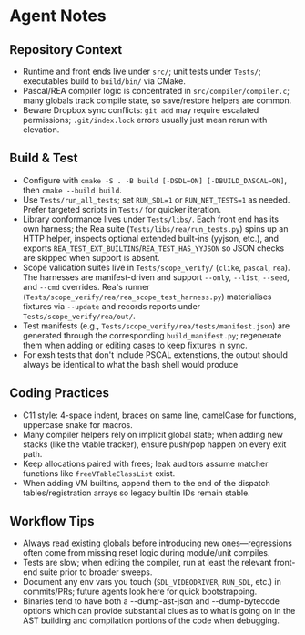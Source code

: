 # Agent Notes

## Repository Context
- Runtime and front ends live under `src/`; unit tests under `Tests/`; executables build to `build/bin/` via CMake.
- Pascal/REA compiler logic is concentrated in `src/compiler/compiler.c`; many globals track compile state, so save/restore helpers are common.
- Beware Dropbox sync conflicts: `git add` may require escalated permissions; `.git/index.lock` errors usually just mean rerun with elevation.

## Build & Test
- Configure with `cmake -S . -B build [-DSDL=ON] [-DBUILD_DASCAL=ON]`, then `cmake --build build`.
- Use `Tests/run_all_tests`; set `RUN_SDL=1` or `RUN_NET_TESTS=1` as needed. Prefer targeted scripts in `Tests/` for quicker iteration.
- Library conformance lives under `Tests/libs/`. Each front end has its own harness; the Rea suite (`Tests/libs/rea/run_tests.py`) spins up an HTTP helper, inspects optional extended built-ins (yyjson, etc.), and exports `REA_TEST_EXT_BUILTINS`/`REA_TEST_HAS_YYJSON` so JSON checks are skipped when support is absent.
- Scope validation suites live in `Tests/scope_verify/` (`clike`, `pascal`, `rea`). The harnesses are manifest-driven and support `--only`, `--list`, `--seed`, and `--cmd` overrides. Rea's runner (`Tests/scope_verify/rea/rea_scope_test_harness.py`) materialises fixtures via `--update` and records reports under `Tests/scope_verify/rea/out/`.
- Test manifests (e.g., `Tests/scope_verify/rea/tests/manifest.json`) are generated through the corresponding `build_manifest.py`; regenerate them when adding or editing cases to keep fixtures in sync.
- For exsh tests that don't include PSCAL extenstions, the output should always be identical to what the bash shell would produce

## Coding Practices
- C11 style: 4-space indent, braces on same line, camelCase for functions, uppercase snake for macros.
- Many compiler helpers rely on implicit global state; when adding new stacks (like the vtable tracker), ensure push/pop happen on every exit path.
- Keep allocations paired with frees; leak auditors assume matcher functions like `freeVTableClassList` exist.
- When adding VM builtins, append them to the end of the dispatch tables/registration arrays so legacy builtin IDs remain stable.

## Workflow Tips
- Always read existing globals before introducing new ones—regressions often come from missing reset logic during module/unit compiles.
- Tests are slow; when editing the compiler, run at least the relevant front-end suite prior to broader sweeps.
- Document any env vars you touch (`SDL_VIDEODRIVER`, `RUN_SDL`, etc.) in commits/PRs; future agents look here for quick bootstrapping.
- Binaries tend to have both a --dump-ast-json and --dump-bytecode options which can provide substantial clues as to what is going on in the AST building and compilation portions of the code when debugging.

